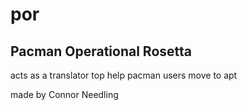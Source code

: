 # por
## Pacman Operational Rosetta  
acts as a translator top help pacman users move to apt

made by Connor Needling
